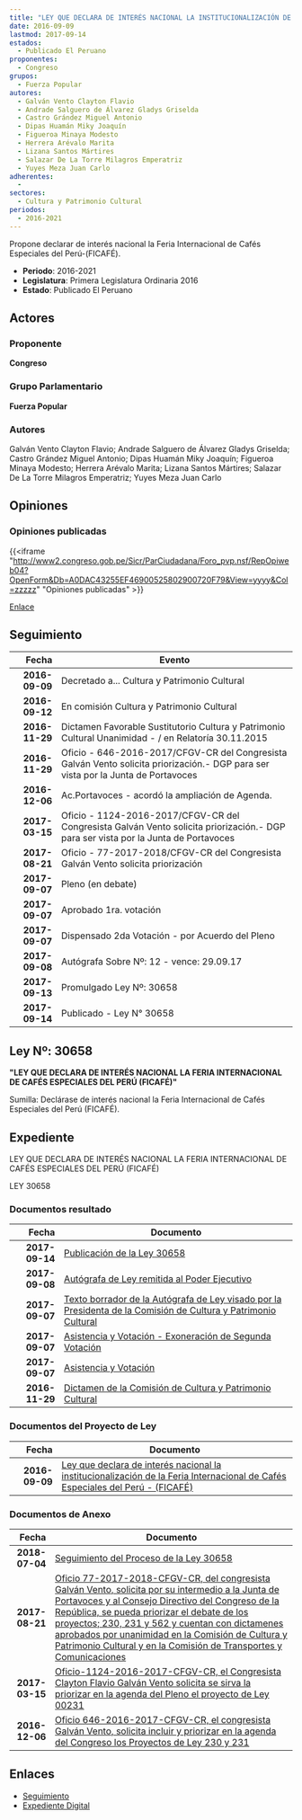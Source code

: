 ```yaml
---
title: "LEY QUE DECLARA DE INTERÉS NACIONAL LA INSTITUCIONALIZACIÓN DE LA FERIA INTERNACIONAL DE CAFÉS ESPECIALES DEL PERÚ-(FICAFÉ)"
date: 2016-09-09
lastmod: 2017-09-14
estados: 
  - Publicado El Peruano
proponentes: 
  - Congreso
grupos: 
  - Fuerza Popular
autores: 
  - Galván Vento Clayton Flavio
  - Andrade Salguero de Álvarez Gladys Griselda
  - Castro Grández Miguel Antonio
  - Dipas Huamán Miky Joaquín
  - Figueroa Minaya Modesto
  - Herrera Arévalo Marita
  - Lizana Santos Mártires
  - Salazar De La Torre Milagros Emperatriz
  - Yuyes Meza Juan Carlo
adherentes: 
  - 
sectores: 
  - Cultura y Patrimonio Cultural
periodos: 
  - 2016-2021
---
```


Propone declarar de interés nacional la Feria Internacional de Cafés Especiales del Perú-(FICAFÉ).

- **Periodo**: 2016-2021
- **Legislatura**: Primera Legislatura Ordinaria 2016
- **Estado**: Publicado El Peruano

## Actores

### Proponente

**Congreso**

### Grupo Parlamentario

**Fuerza Popular**

### Autores

Galván Vento Clayton Flavio; Andrade Salguero de Álvarez Gladys Griselda; Castro Grández Miguel Antonio; Dipas Huamán Miky Joaquín; Figueroa Minaya Modesto; Herrera Arévalo Marita; Lizana Santos Mártires; Salazar De La Torre Milagros Emperatriz; Yuyes Meza Juan Carlo


## Opiniones

### Opiniones publicadas

{{<iframe "http://www2.congreso.gob.pe/Sicr/ParCiudadana/Foro_pvp.nsf/RepOpiweb04?OpenForm&Db=A0DAC43255EF46900525802900720F79&View=yyyy&Col=zzzzz" "Opiniones publicadas" >}}

[Enlace](http://www2.congreso.gob.pe/Sicr/ParCiudadana/Foro_pvp.nsf/RepOpiweb04?OpenForm&Db=A0DAC43255EF46900525802900720F79&View=yyyy&Col=zzzzz)

## Seguimiento

| Fecha | Evento |
|------:|--------|
| **2016-09-09** | Decretado a... Cultura y Patrimonio Cultural|
| **2016-09-12** | En comisión Cultura y Patrimonio Cultural|
| **2016-11-29** | Dictamen Favorable Sustitutorio Cultura y Patrimonio Cultural Unanimidad - / en Relatoría 30.11.2015|
| **2016-11-29** | Oficio - 646-2016-2017/CFGV-CR del Congresista Galván Vento solicita priorización.- DGP para ser vista por la Junta de Portavoces|
| **2016-12-06** | Ac.Portavoces - acordó la ampliación de Agenda.|
| **2017-03-15** | Oficio - 1124-2016-2017/CFGV-CR del Congresista Galván Vento solicita priorización.- DGP para ser vista por la Junta de Portavoces|
| **2017-08-21** | Oficio - 77-2017-2018/CFGV-CR del Congresista Galván Vento solicita priorización|
| **2017-09-07** | Pleno (en debate)|
| **2017-09-07** | Aprobado 1ra. votación|
| **2017-09-07** | Dispensado 2da Votación - por Acuerdo del Pleno|
| **2017-09-08** | Autógrafa Sobre Nº: 12 - vence: 29.09.17|
| **2017-09-13** | Promulgado Ley Nº: 30658|
| **2017-09-14** | Publicado - Ley N° 30658|

## Ley Nº: 30658

**"LEY QUE DECLARA DE INTERÉS NACIONAL LA FERIA INTERNACIONAL DE CAFÉS ESPECIALES DEL PERÚ (FICAFÉ)"**

Sumilla: Declárase de interés nacional la Feria Internacional de Cafés Especiales del Perú (FICAFÉ).


## Expediente

LEY QUE DECLARA DE INTERÉS NACIONAL LA FERIA INTERNACIONAL DE CAFÉS ESPECIALES DEL PERÚ (FICAFÉ)

LEY 30658


### Documentos resultado

| Fecha | Documento |
|------:|--------|
| **2017-09-14** | [Publicación de la Ley 30658](http://www.leyes.congreso.gob.pe/Documentos/2016_2021/ADLP/Normas_Legales/30658-LEY.pdf) |
| **2017-09-08** | [Autógrafa de Ley remitida al Poder Ejecutivo](http://www.leyes.congreso.gob.pe/Documentos/2016_2021/ADLP/Texto_Aprobado/AU0023120170908.pdf) |
| **2017-09-07** | [Texto borrador de la Autógrafa de Ley visado por la Presidenta de la Comisión de Cultura y Patrimonio Cultural](http://www.leyes.congreso.gob.pe/Documentos/2016_2021/Texto_Borrador_de_Autografa/BAU0023120170907.pdf) |
| **2017-09-07** | [Asistencia y Votación - Exoneración de Segunda Votación](http://www.leyes.congreso.gob.pe/Documentos/2016_2021/Asistencia_y_Votacion/Proyectos_de_Ley/Exoneracion_de_Segunda_Votacion/ESV0023120170907.pdf) |
| **2017-09-07** | [Asistencia y Votación](http://www.leyes.congreso.gob.pe/Documentos/2016_2021/Asistencia_y_Votacion/Proyectos_de_Ley/AV0023120170907.pdf) |
| **2016-11-29** | [Dictamen de la Comisión de Cultura y Patrimonio Cultural](http://www.leyes.congreso.gob.pe/Documentos/2016_2021/Dictamenes/Proyectos_de_Ley/00231DC05MAY20161129..pdf) |

### Documentos del Proyecto de Ley

| Fecha | Documento |
|------:|--------|
| **2016-09-09** | [Ley que declara de interés nacional la institucionalización de la Feria Internacional de Cafés Especiales del Perú - (FICAFÉ)](http://www.leyes.congreso.gob.pe/Documentos/2016_2021/Proyectos_de_Ley_y_de_Resoluciones_Legislativas/PL0023120160909..pdf) |

### Documentos de Anexo

| Fecha | Documento |
|------:|--------|
| **2018-07-04** | [Seguimiento del Proceso de la Ley 30658](http://www.leyes.congreso.gob.pe/Documentos/2016_2021/Seguimiento_de_Proyectos_de_Ley/00231PL20180704.pdf) |
| **2017-08-21** | [Oficio 77-2017-2018-CFGV-CR, del congresista Galván Vento, solicita por su intermedio a la Junta de Portavoces y al Consejo Directivo del Congreso de la República, se pueda priorizar el debate de los proyectos; 230, 231 y 562 y cuentan con dictamenes aprobados por unanimidad en la Comisión de Cultura y Patrimonio Cultural y en la Comisión de Transportes y Comunicaciones](http://www.leyes.congreso.gob.pe/Documentos/2016_2021/Oficios/Congresistas/OFICIO-77-2017-2018-CFGV-CR.pdf) |
| **2017-03-15** | [Oficio-1124-2016-2017-CFGV-CR, el Congresista Clayton Flavio Galván Vento solicita se sirva la priorizar en la agenda del Pleno el proyecto de Ley 00231](http://www.leyes.congreso.gob.pe/Documentos/2016_2021/Oficios/Congresistas/OFICIO-1124-2016-2017-CFGV-CR.pdf) |
| **2016-12-06** | [Oficio 646-2016-2017-CFGV-CR, el congresista Galván Vento, solicita incluir y priorizar en la agenda del Congreso los Proyectos de Ley 230 y 231](http://www.leyes.congreso.gob.pe/Documentos/2016_2021/Oficios/Congresistas/OFICIO-646-2016-2017-CFGV-CR.pdf) |

## Enlaces 

- [Seguimiento](http://www2.congreso.gob.pe/Sicr/TraDocEstProc/CLProLey2016.nsf/f7fff46988ca05b1052578e100829cc7/e72379f8fd0778870525802900605e0f?OpenDocument)
- [Expediente Digital](http://www2.congreso.gob.pehttp://www2.congreso.gob.pe/Sicr/TraDocEstProc/CLProLey2016.nsf/f7fff46988ca05b1052578e100829cc7/e72379f8fd0778870525802900605e0f?OpenDocument&Click=05257FB7005EB655.eb71d0cf91d8294e05256cdf006b5706/$Body/0.1C6C)
